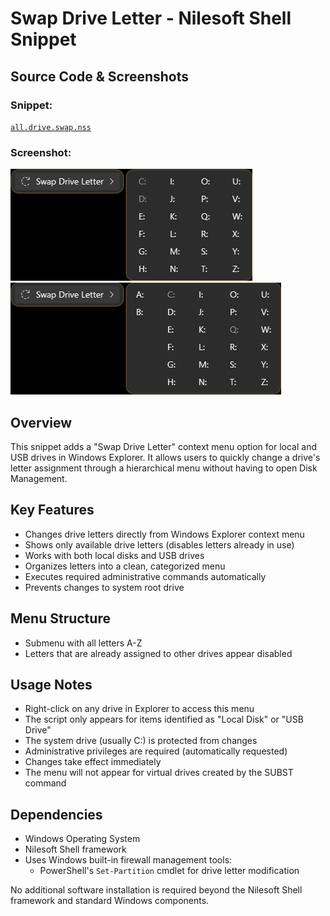 # Swap Drive Letter - Nilesoft Shell Snippet

## Source Code & Screenshots

### Snippet:
[`all.drive.swap.nss`](/ex3.multifunction/all.drive.swap.nss)

### Screenshot:
![Screenshot 1](/ex3.multifunction/all.drive.swap.1.png)
![Screenshot 2](/ex3.multifunction/all.drive.swap.2.png)

## Overview
This snippet adds a "Swap Drive Letter" context menu option for local and USB drives in Windows Explorer. It allows users to quickly change a drive's letter assignment through a hierarchical menu without having to open Disk Management.

## Key Features
- Changes drive letters directly from Windows Explorer context menu
- Shows only available drive letters (disables letters already in use)
- Works with both local disks and USB drives
- Organizes letters into a clean, categorized menu
- Executes required administrative commands automatically
- Prevents changes to system root drive

## Menu Structure
- Submenu with all letters A-Z
- Letters that are already assigned to other drives appear disabled

## Usage Notes
- Right-click on any drive in Explorer to access this menu
- The script only appears for items identified as "Local Disk" or "USB Drive"
- The system drive (usually C:) is protected from changes
- Administrative privileges are required (automatically requested)
- Changes take effect immediately
- The menu will not appear for virtual drives created by the SUBST command

## Dependencies
- Windows Operating System
- Nilesoft Shell framework
- Uses Windows built-in firewall management tools:
  - PowerShell's `Set-Partition` cmdlet for drive letter modification

No additional software installation is required beyond the Nilesoft Shell framework and standard Windows components.